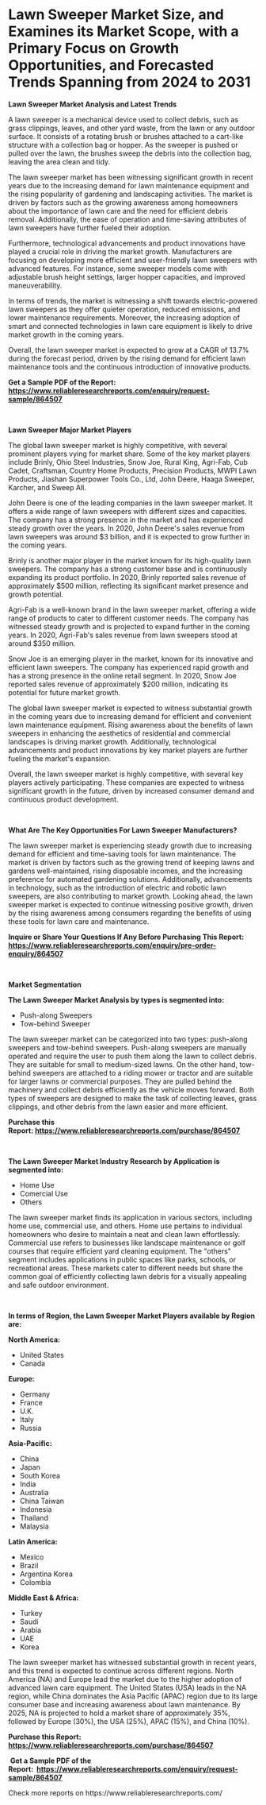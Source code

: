 <p><h1>Lawn Sweeper Market Size, and Examines its Market Scope, with a Primary Focus on Growth Opportunities, and Forecasted Trends Spanning from 2024 to 2031</h1></p><p><strong>Lawn Sweeper Market Analysis and Latest Trends</strong></p>
<p><p>A lawn sweeper is a mechanical device used to collect debris, such as grass clippings, leaves, and other yard waste, from the lawn or any outdoor surface. It consists of a rotating brush or brushes attached to a cart-like structure with a collection bag or hopper. As the sweeper is pushed or pulled over the lawn, the brushes sweep the debris into the collection bag, leaving the area clean and tidy.</p><p>The lawn sweeper market has been witnessing significant growth in recent years due to the increasing demand for lawn maintenance equipment and the rising popularity of gardening and landscaping activities. The market is driven by factors such as the growing awareness among homeowners about the importance of lawn care and the need for efficient debris removal. Additionally, the ease of operation and time-saving attributes of lawn sweepers have further fueled their adoption.</p><p>Furthermore, technological advancements and product innovations have played a crucial role in driving the market growth. Manufacturers are focusing on developing more efficient and user-friendly lawn sweepers with advanced features. For instance, some sweeper models come with adjustable brush height settings, larger hopper capacities, and improved maneuverability.</p><p>In terms of trends, the market is witnessing a shift towards electric-powered lawn sweepers as they offer quieter operation, reduced emissions, and lower maintenance requirements. Moreover, the increasing adoption of smart and connected technologies in lawn care equipment is likely to drive market growth in the coming years.</p><p>Overall, the lawn sweeper market is expected to grow at a CAGR of 13.7% during the forecast period, driven by the rising demand for efficient lawn maintenance tools and the continuous introduction of innovative products.</p></p>
<p><strong>Get a Sample PDF of the Report:&nbsp; <a href="https://www.reliableresearchreports.com/enquiry/request-sample/864507">https://www.reliableresearchreports.com/enquiry/request-sample/864507</a></strong></p>
<p>&nbsp;</p>
<p><strong>Lawn Sweeper Major Market Players</strong></p>
<p><p>The global lawn sweeper market is highly competitive, with several prominent players vying for market share. Some of the key market players include Brinly, Ohio Steel Industries, Snow Joe, Rural King, Agri-Fab, Cub Cadet, Craftsman, Country Home Products, Precision Products, MWPI Lawn Products, Jiashan Superpower Tools Co., Ltd, John Deere, Haaga Sweeper, Karcher, and Sweep All.</p><p>John Deere is one of the leading companies in the lawn sweeper market. It offers a wide range of lawn sweepers with different sizes and capacities. The company has a strong presence in the market and has experienced steady growth over the years. In 2020, John Deere's sales revenue from lawn sweepers was around $3 billion, and it is expected to grow further in the coming years.</p><p>Brinly is another major player in the market known for its high-quality lawn sweepers. The company has a strong customer base and is continuously expanding its product portfolio. In 2020, Brinly reported sales revenue of approximately $500 million, reflecting its significant market presence and growth potential.</p><p>Agri-Fab is a well-known brand in the lawn sweeper market, offering a wide range of products to cater to different customer needs. The company has witnessed steady growth and is projected to expand further in the coming years. In 2020, Agri-Fab's sales revenue from lawn sweepers stood at around $350 million.</p><p>Snow Joe is an emerging player in the market, known for its innovative and efficient lawn sweepers. The company has experienced rapid growth and has a strong presence in the online retail segment. In 2020, Snow Joe reported sales revenue of approximately $200 million, indicating its potential for future market growth.</p><p>The global lawn sweeper market is expected to witness substantial growth in the coming years due to increasing demand for efficient and convenient lawn maintenance equipment. Rising awareness about the benefits of lawn sweepers in enhancing the aesthetics of residential and commercial landscapes is driving market growth. Additionally, technological advancements and product innovations by key market players are further fueling the market's expansion.</p><p>Overall, the lawn sweeper market is highly competitive, with several key players actively participating. These companies are expected to witness significant growth in the future, driven by increased consumer demand and continuous product development.</p></p>
<p>&nbsp;</p>
<p><strong>What Are The Key Opportunities For Lawn Sweeper Manufacturers?</strong></p>
<p><p>The lawn sweeper market is experiencing steady growth due to increasing demand for efficient and time-saving tools for lawn maintenance. The market is driven by factors such as the growing trend of keeping lawns and gardens well-maintained, rising disposable incomes, and the increasing preference for automated gardening solutions. Additionally, advancements in technology, such as the introduction of electric and robotic lawn sweepers, are also contributing to market growth. Looking ahead, the lawn sweeper market is expected to continue witnessing positive growth, driven by the rising awareness among consumers regarding the benefits of using these tools for lawn care and maintenance.</p></p>
<p><strong>Inquire or Share Your Questions If Any Before Purchasing This Report: <a href="https://www.reliableresearchreports.com/enquiry/pre-order-enquiry/864507">https://www.reliableresearchreports.com/enquiry/pre-order-enquiry/864507</a></strong></p>
<p>&nbsp;</p>
<p><strong>Market Segmentation</strong></p>
<p><strong>The Lawn Sweeper Market Analysis by types is segmented into:</strong></p>
<p><ul><li>Push-along Sweepers</li><li>Tow-behind Sweeper</li></ul></p>
<p><p>The lawn sweeper market can be categorized into two types: push-along sweepers and tow-behind sweepers. Push-along sweepers are manually operated and require the user to push them along the lawn to collect debris. They are suitable for small to medium-sized lawns. On the other hand, tow-behind sweepers are attached to a riding mower or tractor and are suitable for larger lawns or commercial purposes. They are pulled behind the machinery and collect debris efficiently as the vehicle moves forward. Both types of sweepers are designed to make the task of collecting leaves, grass clippings, and other debris from the lawn easier and more efficient.</p></p>
<p><strong>Purchase this Report:&nbsp;<a href="https://www.reliableresearchreports.com/purchase/864507">https://www.reliableresearchreports.com/purchase/864507</a></strong></p>
<p>&nbsp;</p>
<p><strong>The Lawn Sweeper Market Industry Research by Application is segmented into:</strong></p>
<p><ul><li>Home Use</li><li>Comercial Use</li><li>Others</li></ul></p>
<p><p>The lawn sweeper market finds its application in various sectors, including home use, commercial use, and others. Home use pertains to individual homeowners who desire to maintain a neat and clean lawn effortlessly. Commercial use refers to businesses like landscape maintenance or golf courses that require efficient yard cleaning equipment. The "others" segment includes applications in public spaces like parks, schools, or recreational areas. These markets cater to different needs but share the common goal of efficiently collecting lawn debris for a visually appealing and safe outdoor environment.</p></p>
<p>&nbsp;</p>
<p><strong>In terms of Region, the Lawn Sweeper Market Players available by Region are:</strong></p>
<p>
    <p> <strong> North America: </strong>
        <ul>
            <li>United States</li>
            <li>Canada</li>
        </ul>
        </p> 
    <p> <strong> Europe: </strong>
        <ul>
            <li>Germany</li>
            <li>France</li>
            <li>U.K.</li>
            <li>Italy</li>
            <li>Russia</li>
        </ul>
        </p> 
    <p> <strong> Asia-Pacific: </strong>
        <ul>
            <li>China</li>
            <li>Japan</li>
            <li>South Korea</li>
            <li>India</li>
            <li>Australia</li>
            <li>China Taiwan</li>
            <li>Indonesia</li>
            <li>Thailand</li>
            <li>Malaysia</li>
        </ul>
        </p> 
    <p> <strong> Latin America: </strong>
        <ul>
            <li>Mexico</li>
            <li>Brazil</li>
            <li>Argentina Korea</li>
            <li>Colombia</li>
        </ul>
        </p> 
    <p> <strong> Middle East & Africa: </strong>
        <ul>
            <li>Turkey</li>
            <li>Saudi</li>
            <li>Arabia</li>
            <li>UAE</li>
            <li>Korea</li>
        </ul>
    </p>
    </p>
<p><p>The lawn sweeper market has witnessed substantial growth in recent years, and this trend is expected to continue across different regions. North America (NA) and Europe lead the market due to the higher adoption of advanced lawn care equipment. The United States (USA) leads in the NA region, while China dominates the Asia Pacific (APAC) region due to its large consumer base and increasing awareness about lawn maintenance. By 2025, NA is projected to hold a market share of approximately 35%, followed by Europe (30%), the USA (25%), APAC (15%), and China (10%).</p></p>
<p><strong>Purchase this Report: <a href="https://www.reliableresearchreports.com/purchase/864507">https://www.reliableresearchreports.com/purchase/864507</a></strong></p>
<p>&nbsp;<strong>Get a Sample PDF of the Report:&nbsp;&nbsp;<a href="https://www.reliableresearchreports.com/enquiry/request-sample/864507">https://www.reliableresearchreports.com/enquiry/request-sample/864507</a></strong></p>
<p><strong></strong></p>
<p>Check more reports on https://www.reliableresearchreports.com/</p>